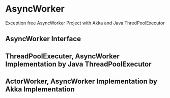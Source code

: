 AsyncWorker
===========

Exception free AsyncWorker Project with Akka and Java ThredPoolExecutor

## AsyncWorker Interface

## ThreadPoolExecuter, AsyncWorker Implementation by Java ThreadPoolExecutor

## ActorWorker, AsyncWorker Implementation by Akka Implementation
